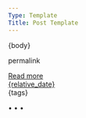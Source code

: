 ```yaml
---
Type: Template
Title: Post Template
---
```


<!-- Post Template -->
<!-- Weblog.lol/configuration/post-template.md -->
<article>

{body}
<p><a htef="{permalink}">permalink</a></p>
<aside class="post-meta">
<a class="post-link" href="{location}">Read more</a>
</aside>
<aside class="post-info">
<a href="{location}"><i class="fa-solid fa-clock"></i> {relative_date}</a>
</aside>
<aside class="post-tags">
{tags}
</aside>
</article>

<span class="divider">&bull; &bull; &bull;</span>
